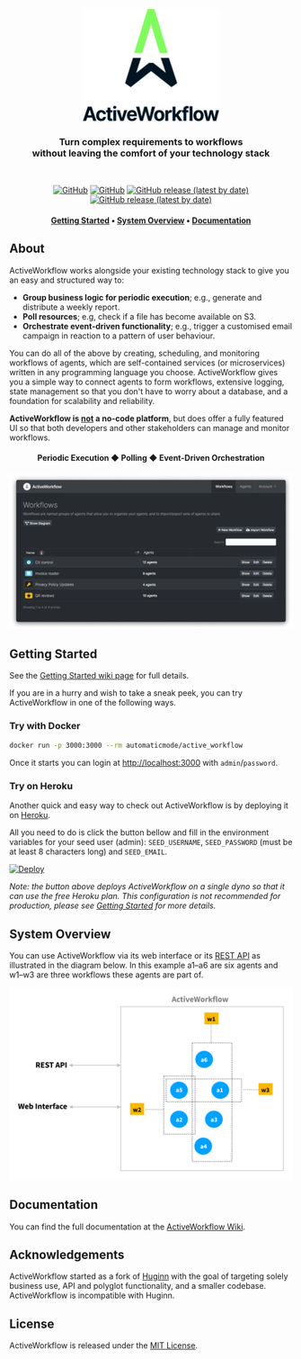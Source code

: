 <h3 align="center">
    <br>
    <a href="https://www.activeworkflow.org"><img src="media/ActiveWorkflow-logo.svg" width="243" /></a>
</h3>

<h3 align="center">
    Turn complex requirements to workflows<br> without leaving the comfort of your technology stack 
</h3>

<br>

<p align="center">
    <a href="https://circleci.com/gh/automaticmode/active_workflow"><img alt="GitHub" src="https://img.shields.io/circleci/build/github/automaticmode/active_workflow?style=for-the-badge"></a>
    <a href="https://codecov.io/gh/automaticmode/active_workflow"><img alt="GitHub" src="https://img.shields.io/codecov/c/github/automaticmode/active_workflow?style=for-the-badge"></a>
    <a href="https://github.com/automaticmode/active_workflow/releases/latest"><img alt="GitHub release (latest by date)" src="https://img.shields.io/github/v/release/automaticmode/active_workflow?style=for-the-badge&color=287fe2"></a>
    <a href="https://github.com/automaticmode/active_workflow/blob/master/LICENSE"><img alt="GitHub release (latest by date)" src="https://img.shields.io/badge/License-MIT-green.svg?style=for-the-badge&color=27aace"></a>
</p>

<h4 align="center">
  <a href="#getting-started">Getting Started</a> •
  <a href="#system-overview">System Overview</a> •
  <a href="https://github.com/automaticmode/active_workflow/wiki">Documentation</a>
</h4>

## About

ActiveWorkflow works alongside your existing technology stack to give you an easy and structured way to:

- **Group business logic for periodic execution**; e.g., generate and distribute
  a weekly report.
- **Poll resources**; e.g, check if a file has become available on S3.
- **Orchestrate event-driven functionality**; e.g., trigger a customised
  email campaign in reaction to a pattern of user behaviour.

You can do all of the above by creating, scheduling, and monitoring workflows of agents, which are self-contained services (or microservices) written in any programming language you choose. ActiveWorkflow gives you a simple way to connect agents to form workflows, extensive logging, state management so that you don't have to worry about a database, and a foundation for scalability and reliability.

<p><strong>ActiveWorkflow is <u>not</u> a no-code platform</strong>, but does offer a fully featured UI so that both developers and other stakeholders can manage and monitor workflows.

<h4 align="center">Periodic Execution ◆ Polling ◆ Event-Driven Orchestration</h4>

<img src="media/workflows_screenshot.png"
     srcset="media/workflows_screenshot@2x.png 2x"
     alt="Main view">

## Getting Started


See the [Getting Started wiki page](https://github.com/automaticmode/active_workflow/wiki/Getting-Started) for full details.

If you are in a hurry and wish to take a sneak peek, you can try ActiveWorkflow in one of the following ways.


### Try with Docker

```sh
docker run -p 3000:3000 --rm automaticmode/active_workflow
```

Once it starts you can login at [http://localhost:3000](http://localhost:3000) with `admin`/`password`.

### Try on Heroku

Another quick and easy way to check out ActiveWorkflow is by deploying it on
[Heroku](https://www.heroku.com/).

All you need to do is click the button bellow and fill in the environment variables for your seed user (admin):
`SEED_USERNAME`, `SEED_PASSWORD` (must be at least 8 characters long) and `SEED_EMAIL`.

[![Deploy](https://www.herokucdn.com/deploy/button.svg)](https://heroku.com/deploy?template=https://github.com/automaticmode/active_workflow&env[SINGLE_DYNO]=1)

*Note: the button above deploys ActiveWorkflow on a single dyno so that it can use the free Heroku plan. This configuration is not recommended for production, please see [Getting Started](https://github.com/automaticmode/active_workflow/wiki/Getting-Started#Running-On-Heroku) for more details.*

## System Overview

You can use ActiveWorkflow via its web interface or its [REST API](https://github.com/automaticmode/active_workflow/wiki/REST-API) as illustrated in the diagram below. In this example a1–a6 are six agents and w1–w3 are three workflows these agents are part of.

<img src="media/AW_usage_diagram.svg" alt="ActiveWorkflow system overview diagram" />

## Documentation

You can find the full documentation at the [ActiveWorkflow Wiki](https://github.com/automaticmode/active_workflow/wiki).

## Acknowledgements

ActiveWorkflow started as a fork of [Huginn](https://github.com/huginn/huginn) with
the goal of targeting solely business use, API and polyglot functionality, and a smaller codebase. ActiveWorkflow is incompatible with Huginn.


## License

ActiveWorkflow is released under the [MIT License](LICENSE).
